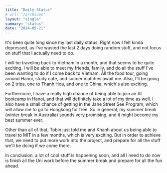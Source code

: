 ```yaml
---
title: "Daily Status"
# url: "/archives"
layout: "single"
summary: "status"
date: "2024-05-21"
---
```


It's been quite long since my last daily status. Right now I felt kinda depressed, as I've wasted the last 2 days doing random stuff, and not focus on stuff that I actually need to do.

I will be traveling back to Vietnam in a month, and that seems to be quite exciting. I will be able to meet my friends, family, and do all the stuff I've been wanting to do if I come back to Vietnam. All the food tour, going around Hanoi, study cafe, and soccer matches await me. Also, I'll be going on 2 trips, one to Thanh Hoa, and one to China, which's also exciting.

Furthermore, I have a really high chance of being able to join an AI bootcamp in Hanoi, and that will definitely take a lot of my time as well. I also have a small chance of getting in the Jane Street See Program, which will allow me to go to Hongkong for free. So in general, my summer break (winter break in Australia) sounds very promising, and it might become my best summer ever.

Other than all of that, Tobin just told me and Khanh about us being able to travel to MIT in a few months, which is very exciting. But in order to achieve that, we need to put more work into the project, and prepare for all the stuff we'll be doing if we come there.

In conclusion, a lot of cool stuff is happening soon, and all I need to do now is finish all the Uni work before the summer break and prepare for all the fun ahead.
